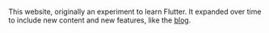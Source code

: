 This website, originally an experiment to learn Flutter.
It expanded over time to include new content and new features, like the [blog](https://stefanosiano.github.io/website/posts).